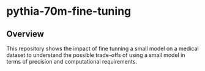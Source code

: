 # pythia-70m-fine-tuning
## Overview
This repository shows the impact of fine tunning a small model on a medical dataset to understand the possible trade-offs of using a small model in terms of precision and computational requirements.
